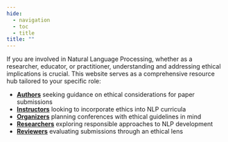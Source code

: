 ```yaml
---
hide:
  - navigation
  - toc
  - title
title: ""
---
```

If you are involved in Natural Language Processing, whether as a researcher, educator, or practitioner, understanding and addressing ethical implications is crucial. This website serves as a comprehensive resource hub tailored to your specific role:

- [**Authors**](authors.md) seeking guidance on ethical considerations for paper submissions
- [**Instructors**](instructors.md) looking to incorporate ethics into NLP curricula
- [**Organizers**](organisers.md) planning conferences with ethical guidelines in mind  
- [**Researchers**](researchers.md) exploring responsible approaches to NLP development
- [**Reviewers**](reviewers.md) evaluating submissions through an ethical lens
